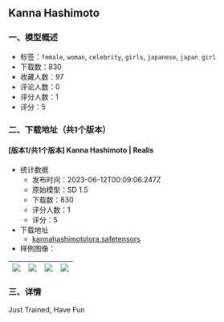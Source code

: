 ## Kanna Hashimoto
### 一、模型概述

- 标签：`female`, `woman`, `celebrity`, `girls`, `japanese`, `japan girl`
- 下载数：830
- 收藏人数：97
- 评论人数：0
- 评分人数：1
- 评分：5

### 二、下载地址（共1个版本）

#### [版本1/共1个版本] Kanna Hashimoto | Realis

- 统计数据
  - 发布时间：2023-06-12T00:09:06.247Z
  - 原始模型：SD 1.5
  - 下载数：830
  - 评分人数：1
  - 评分：5
- 下载地址
  - [kannahashimotolora.safetensors](https://civitai.com/api/download/models/94178)
- 样例图像：

| <img src="https://image.civitai.com/xG1nkqKTMzGDvpLrqFT7WA/94798f64-4334-4f33-a363-3c6efaebe461/width=450/1115338.jpeg" /> | <img src="https://image.civitai.com/xG1nkqKTMzGDvpLrqFT7WA/7dacf9b8-6e4c-4aa8-afb3-185db961948f/width=450/1115340.jpeg" /> | <img src="https://image.civitai.com/xG1nkqKTMzGDvpLrqFT7WA/f6a26950-06d8-44d0-9080-f34014d4a889/width=450/1115341.jpeg" /> | <img src="https://image.civitai.com/xG1nkqKTMzGDvpLrqFT7WA/0cfca79f-431c-4b77-a087-26a10a521326/width=450/1115343.jpeg" /> |
| ---- | ---- | ---- | ---- |


### 三、详情
<p>Just Trained, Have Fun</p>